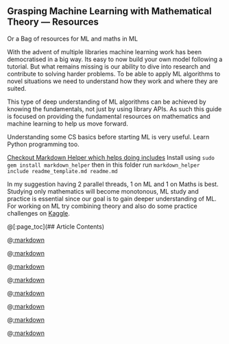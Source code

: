 
## Grasping Machine Learning with Mathematical Theory — Resources

Or a Bag of resources for ML and maths in ML

With the advent of multiple libraries machine learning work has been democratised in a big way. Its easy to now build your own model following a tutorial. But what remains missing is our ability to dive into research and contribute to solving harder problems. To be able to apply ML algorithms to novel situations we need to understand how they work and where they are suited.

This type of deep understanding of ML algorithms can be achieved by knowing the fundamentals, not just by using library APIs. As such this guide is focused on providing the fundamental resources on mathematics and machine learning to help us move forward.

Understanding some CS basics before starting ML is very useful. Learn Python programming too.

[Checkout Markdown Helper which helps doing includes](https://github.com/BurdetteLamar/markdown_helper)
Install using `sudo gem install markdown_helper` then in this folder run `markdown_helper include readme_template.md readme.md`

In my suggestion having 2 parallel threads, 1 on ML and 1 on Maths is best. Studying only mathematics will become monotonous, ML study and practice is essential since our goal is to gain deeper understanding of ML. For working on ML try combining theory and also do some practice challenges on [Kaggle](https://www.kaggle.com/).

@[:page_toc](## Article Contents)

@[:markdown](roadmaps.md)

@[:markdown](ml_learning.md)

@[:markdown](math_4_ml.md)

@[:markdown](staying_updated.md)

@[:markdown](papers.md)

@[:markdown](engineering_aspects.md)

@[:markdown](random_topics.md)

@[:markdown](cs.md)








